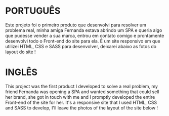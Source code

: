 <h1>PORTUGUÊS</h1>
Este projeto foi o primeiro produto que desenvolvi para resolver um problema real, minha amiga Fernanda estava abrindo um SPA
e queria algo que pudesse vender a sua marca, entrou em contato comigo e prontamente desenvolvi todo o Front-end do site para ela.
É um site responsivo em que utilizei HTML, CSS e SASS para desenvolver, deixarei abaixo as fotos do layout do site !

<h1>INGLÊS</h1>
This project was the first product I developed to solve a real problem, my friend Fernanda was opening a SPA
and wanted something that could sell her brand, she got in touch with me and I promptly developed the entire Front-end of the site for her.
It's a responsive site that I used HTML, CSS and SASS to develop, I'll leave the photos of the layout of the site below !
